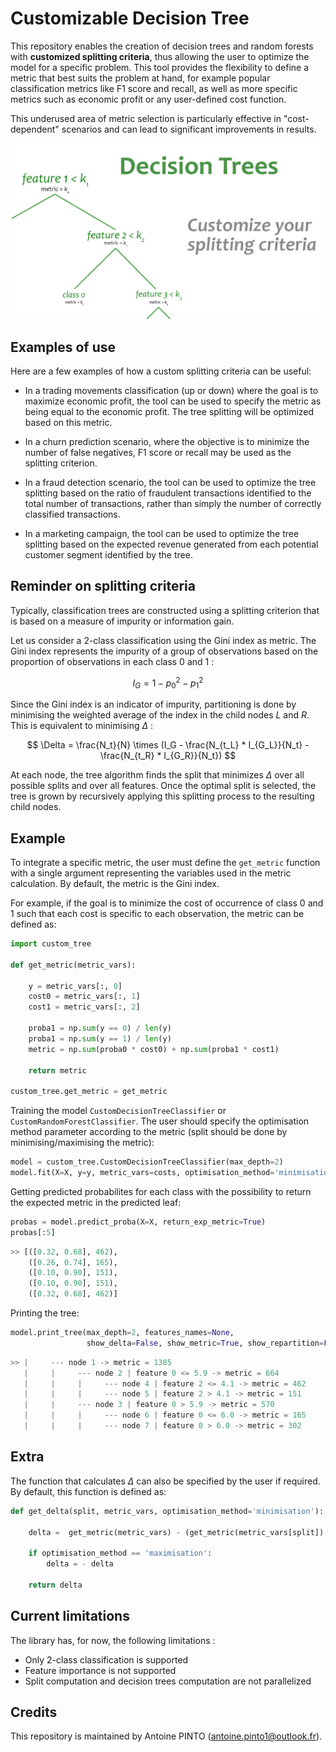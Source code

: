 # Customizable Decision Tree

This repository enables the creation of decision trees and random forests with **customized splitting criteria**, thus allowing the user to optimize the model for a specific problem. This tool provides the flexibility to define a metric that best suits the problem at hand, for example popular classification metrics like F1 score and recall, as well as more specific metrics such as economic profit or any user-defined cost function. 

This underused area of metric selection is particularly effective in "cost-dependent" scenarios and can lead to significant improvements in results.

<p align="center">
  <img src="img/illustration.jpg" alt="drawing" width="500"/>
</p>

## Examples of use

Here are a few examples of how a custom splitting criteria can be useful:

*   In a trading movements classification (up or down) where the goal is to maximize economic profit, the tool can be used to specify the metric as being equal to the economic profit. The tree splitting will be optimized based on this metric.

*   In a churn prediction scenario, where the objective is to minimize the number of false negatives, F1 score or recall may be used as the splitting criterion.

*   In a fraud detection scenario, the tool can be used to optimize the tree splitting based on the ratio of fraudulent transactions identified to the total number of transactions, rather than simply the number of correctly classified transactions.

*   In a marketing campaign, the tool can be used to optimize the tree splitting based on the expected revenue generated from each potential customer segment identified by the tree.

## Reminder on splitting criteria

Typically, classification trees are constructed using a splitting criterion that is based on a measure of impurity or information gain. 

Let us consider a 2-class classification using the Gini index as metric. The Gini index represents the impurity of a group of observations based on the proportion of observations in each class 0 and 1 :

$$ I_{G} = 1 - p_0^2 - p_1^2 $$

Since the Gini index is an indicator of impurity, partitioning is done by minimising the weighted average of the index in the child nodes $L$ and $R$. This is equivalent to minimising $\Delta$ :

$$ \Delta = \frac{N_t}{N} \times (I_G - \frac{N_{t_L} * I_{G_L}}{N_t} - \frac{N_{t_R} * I_{G_R}}{N_t}) $$

At each node, the tree algorithm finds the split that minimizes $\Delta$ over all possible splits and over all features. Once the optimal split is selected, the tree is grown by recursively applying this splitting process to the resulting child nodes.

## Example

To integrate a specific metric, the user must define the `get_metric` function with a single argument representing the variables used in the metric calculation. By default, the metric is the Gini index.

For example, if the goal is to minimize the cost of occurrence of class 0 and 1 such that each cost is specific to each observation, the metric can be defined as:

```python
import custom_tree

def get_metric(metric_vars):

    y = metric_vars[:, 0]
    cost0 = metric_vars[:, 1]
    cost1 = metric_vars[:, 2]

    proba1 = np.sum(y == 0) / len(y)
    proba1 = np.sum(y == 1) / len(y)
    metric = np.sum(proba0 * cost0) + np.sum(proba1 * cost1)

    return metric

custom_tree.get_metric = get_metric
```

Training the model `CustomDecisionTreeClassifier` or `CustomRandomForestClassifier`. The user should specify the optimisation method parameter according to the metric (split should be done by minimising/maximising the metric):

```python
model = custom_tree.CustomDecisionTreeClassifier(max_depth=2)
model.fit(X=X, y=y, metric_vars=costs, optimisation_method='minimisation')
```

Getting predicted probabilites for each class with the possibility to return the expected metric in the predicted leaf:

```python
probas = model.predict_proba(X=X, return_exp_metric=True)
probas[:5]
```

```python
>> [([0.32, 0.68], 462),
    ([0.26, 0.74], 165),
    ([0.10, 0.90], 151),
    ([0.10, 0.90], 151),
    ([0.32, 0.68], 462)]
 ```

Printing the tree:

```python
model.print_tree(max_depth=2, features_names=None, 
                 show_delta=False, show_metric=True, show_repartition=False)
```

```python
>> |     --- node 1 -> metric = 1385
   |     |     --- node 2 | feature 0 <= 5.9 -> metric = 664
   |     |     |     --- node 4 | feature 2 <= 4.1 -> metric = 462
   |     |     |     --- node 5 | feature 2 > 4.1 -> metric = 151
   |     |     --- node 3 | feature 0 > 5.9 -> metric = 570
   |     |     |     --- node 6 | feature 0 <= 6.0 -> metric = 165
   |     |     |     --- node 7 | feature 0 > 6.0 -> metric = 302
```

## Extra

The function that calculates $\Delta$ can also be specified by the user if required. By default, this function is defined as:

```python
def get_delta(split, metric_vars, optimisation_method='minimisation'):

    delta =  get_metric(metric_vars) - (get_metric(metric_vars[split]) + get_metric(metric_vars[np.invert(split)]))

    if optimisation_method == 'maximisation':
        delta = - delta

    return delta
``` 

## Current limitations

The library has, for now, the following limitations :

*   Only 2-class classification is supported
*   Feature importance is not supported
*   Split computation and decision trees computation are not parallelized

## Credits

This repository is maintained by Antoine PINTO (antoine.pinto1@outlook.fr).